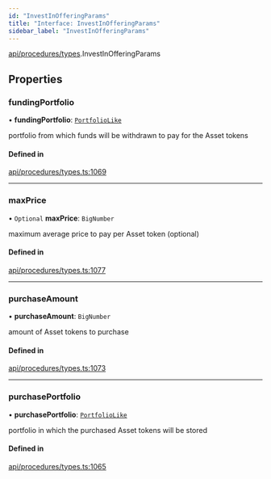 ```yaml
---
id: "InvestInOfferingParams"
title: "Interface: InvestInOfferingParams"
sidebar_label: "InvestInOfferingParams"
---
```


[api/procedures/types](../../../../../modules/API/Procedures/Types/Types.md).InvestInOfferingParams

## Properties

### fundingPortfolio

• **fundingPortfolio**: [`PortfolioLike`](../../../../../modules/Types/Types.md#portfoliolike)

portfolio from which funds will be withdrawn to pay for the Asset tokens

#### Defined in

[api/procedures/types.ts:1069](https://github.com/PolymeshAssociation/polymesh-sdk/blob/968f8d70c/src/api/procedures/types.ts#L1069)

___

### maxPrice

• `Optional` **maxPrice**: `BigNumber`

maximum average price to pay per Asset token (optional)

#### Defined in

[api/procedures/types.ts:1077](https://github.com/PolymeshAssociation/polymesh-sdk/blob/968f8d70c/src/api/procedures/types.ts#L1077)

___

### purchaseAmount

• **purchaseAmount**: `BigNumber`

amount of Asset tokens to purchase

#### Defined in

[api/procedures/types.ts:1073](https://github.com/PolymeshAssociation/polymesh-sdk/blob/968f8d70c/src/api/procedures/types.ts#L1073)

___

### purchasePortfolio

• **purchasePortfolio**: [`PortfolioLike`](../../../../../modules/Types/Types.md#portfoliolike)

portfolio in which the purchased Asset tokens will be stored

#### Defined in

[api/procedures/types.ts:1065](https://github.com/PolymeshAssociation/polymesh-sdk/blob/968f8d70c/src/api/procedures/types.ts#L1065)
